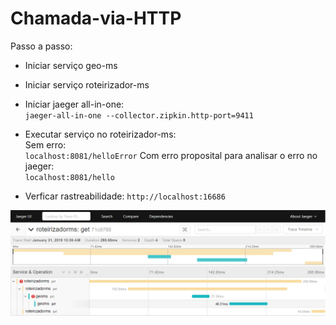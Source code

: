 # Chamada-via-HTTP

Passo a passo:

- Iniciar serviço geo-ms

- Iniciar serviço roteirizador-ms

- Iniciar jaeger all-in-one:<br />
``
jaeger-all-in-one --collector.zipkin.http-port=9411
``

- Executar serviço no roteirizador-ms:<br />
Sem erro:<br />
``
localhost:8081/helloError
``
Com erro proposital para analisar o erro no jaeger:<br />
``
localhost:8081/hello
``

- Verficar rastreabilidade:
``
http://localhost:16686
``

![alt text](https://github.com/cesarschutz/jaeger-rastreando-dois-projetos-spring-boot/blob/master/Capturar.PNG)
